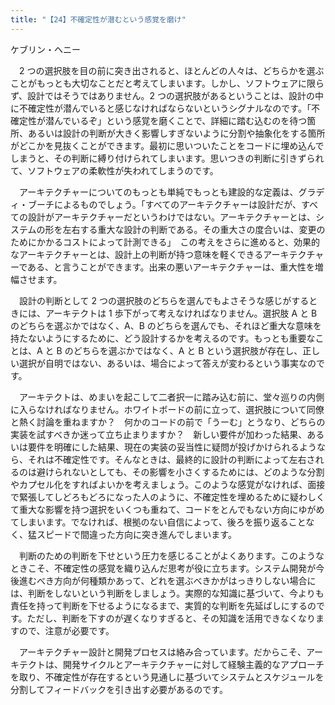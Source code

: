 ```yaml
---
title: "【24】不確定性が潜むという感覚を磨け"
---
```



ケブリン・ヘニー


　2 つの選択肢を目の前に突き出されると、ほとんどの人々は、どちらかを選ぶことがもっとも大切なことだと考えてしまいます。しかし、ソフトウェアに限らず、設計ではそうではありません。2 つの選択肢があるということは、設計の中に不確定性が潜んでいると感じなければならないというシグナルなのです。「不確定性が潜んでいるぞ」という感覚を磨くことで、詳細に踏む込むのを待つ箇所、あるいは設計の判断が大きく影響しすぎないように分割や抽象化をする箇所がどこかを見抜くことができます。最初に思いついたことをコードに埋め込んでしまうと、その判断に縛り付けられてしまいます。思いつきの判断に引きずられて、ソフトウェアの柔軟性が失われてしまうのです。

　アーキテクチャーについてのもっとも単純でもっとも建設的な定義は、グラディ・ブーチによるものでしょう。「すべてのアーキテクチャーは設計だが、すべての設計がアーキテクチャーだというわけではない。アーキテクチャーとは、システムの形を左右する重大な設計の判断である。その重大さの度合いは、変更のためにかかるコストによって計測できる」　この考えをさらに進めると、効果的なアーキテクチャーとは、設計上の判断が持つ意味を軽くできるアーキテクチャーである、と言うことができます。出来の悪いアーキテクチャーは、重大性を増幅させます。

　設計の判断として 2 つの選択肢のどちらを選んでもよさそうな感じがするときには、アーキテクトは 1 歩下がって考えなければなりません。選択肢 A と B のどちらを選ぶかではなく、A、B のどちらを選んでも、それほど重大な意味を持たないようにするために、どう設計するかを考えるのです。もっとも重要なことは、A と B のどちらを選ぶかではなく、A と B という選択肢が存在し、正しい選択が自明ではない、あるいは、場合によって答えが変わるという事実なのです。

　アーキテクトは、めまいを起こして二者択一に踏み込む前に、堂々巡りの内側に入らなければなりません。ホワイトボードの前に立って、選択肢について同僚と熱く討論を重ねますか？　何かのコードの前で「うーむ」とうなり、どちらの実装を試すべきか迷って立ち止まりますか？　新しい要件が加わった結果、あるいは要件を明確にした結果、現在の実装の妥当性に疑問が投げかけられるようなら、それは不確定性です。そんなときは、最終的に設計の判断によって左右されるのは避けられないとしても、その影響を小さくするためには、どのような分割やカプセル化をすればよいかを考えましょう。このような感覚がなければ、面接で緊張してしどろもどろになった人のように、不確定性を埋めるために疑わしくて重大な影響を持つ選択をいくつも重ねて、コードをとんでもない方向にゆがめてしまいます。でなければ、根拠のない自信によって、後ろを振り返ることなく、猛スピードで間違った方向に突き進んでしまいます。

　判断のための判断を下せという圧力を感じることがよくあります。このようなときこそ、不確定性の感覚を織り込んだ思考が役に立ちます。システム開発が今後進むべき方向が何種類かあって、どれを選ぶべきかがはっきりしない場合には、判断をしないという判断をしましょう。実際的な知識に基づいて、今よりも責任を持って判断を下せるようになるまで、実質的な判断を先延ばしにするのです。ただし、判断を下すのが遅くなりすぎると、その知識を活用できなくなりますので、注意が必要です。

　アーキテクチャー設計と開発プロセスは絡み合っています。だからこそ、アーキテクトは、開発サイクルとアーキテクチャーに対して経験主義的なアプローチを取り、不確定性が存在するという見通しに基づいてシステムとスケジュールを分割してフィードバックを引き出す必要があるのです。
